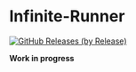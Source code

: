 # Infinite-Runner
[![GitHub Releases (by Release)](https://img.shields.io/github/downloads/tomaszbaslyk/infinite-runner/0.9/total.svg)](https://github.com/tomaszbaslyk/Infinite-Runner/releases/download/0.9/InfiniteRunner-0.9-SNAPSHOT.jar)

__Work in progress__
